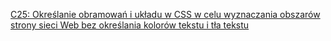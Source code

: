 [C25: Określanie obramowań i układu w CSS w celu wyznaczania obszarów strony sieci Web bez określania kolorów tekstu i tła tekstu](http://www.w3.org/TR/2016/NOTE-WCAG20-TECHS-20161007/C25)
